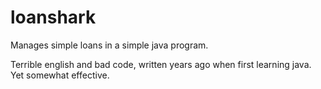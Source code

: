 # loanshark
Manages simple loans in a simple java program.

Terrible english and bad code, written years ago when first learning java. Yet somewhat effective.
